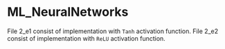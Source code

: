 # ML_NeuralNetworks

File 2_e1 consist of implementation with `Tanh` activation function.
File 2_e2 consist of implementation with `ReLU` activation function.
